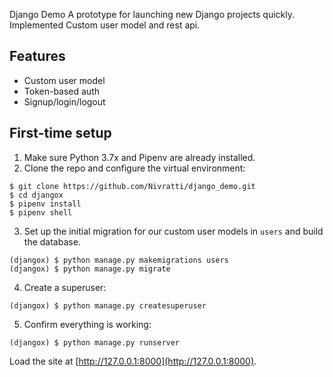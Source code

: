 Django Demo
A prototype for launching new Django projects quickly. Implemented Custom user model and rest api.

## Features
- Custom user model
- Token-based auth
- Signup/login/logout

## First-time setup

1.  Make sure Python 3.7x and Pipenv are already installed.
2.  Clone the repo and configure the virtual environment:

```
$ git clone https://github.com/Nivratti/django_demo.git
$ cd djangox
$ pipenv install
$ pipenv shell
```

3.  Set up the initial migration for our custom user models in `users` and build the database.

```
(djangox) $ python manage.py makemigrations users
(djangox) $ python manage.py migrate
```

4.  Create a superuser:

```
(djangox) $ python manage.py createsuperuser
```

5.  Confirm everything is working:

```
(djangox) $ python manage.py runserver
```

Load the site at [http://127.0.0.1:8000](http://127.0.0.1:8000).

